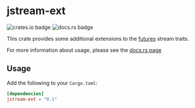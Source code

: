 # jstream-ext

![crates.io badge](https://img.shields.io/crates/v/jstream-ext?style=flat-square)
![docs.rs badge](https://img.shields.io/docsrs/jstream-ext)

This crate provides some additional extensions to the [futures](https://github.com/rust-lang/futures-rs) stream
traits.

For more information about usage, please see the [docs.rs page](https://docs.rs/jstream-ext/)

## Usage

Add the following to your `Cargo.toml`:

```toml
[dependencies]
jstream-ext = "0.1"
```
